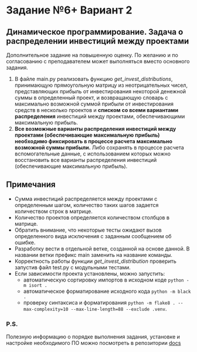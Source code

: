 # Задание №6+ Вариант 2
## Динамическое программирование. Задача о распределении инвестиций между проектами
Дополнительное задание на повышенную оценку. По желанию и по согласованию с преподавателем может выполняться вместо основного задания.

1. В файле main.py реализовать функцию *get_invest_distributions*, принимающую прямоугольную матрицу из неотрицательных чисел, представляющих прибыль от инвестирования некоторой денежной суммы в определенный проект, и возвращающую словарь с максимально возможной суммой прибыли от инвестирования средств в несколько проектов и **списком со всеми вариантами распределения** инвестиций между проектами, обеспечивающими максимальную прибыль. 
2. **Все возможные варианты распределения инвестиций между проектами (обеспечивающие максимальную прибыль) необходимо фиксировать в процессе расчета максимально возможной суммы прибыли.** Либо сохранять в процессе расчета вспомогательные данные, с использованием которых можно восстановить все варианты распределения инвестиций (обеспечивающие максимальную прибыль).

## Примечания  
- Сумма инвестиций распределяется между проектами с определенным шагом, количество таких шагов задается количеством строк в матрице.
- Количество проектов определяется количеством столбцов в матрице.
- Обратить внимание, что некоторые тесты ожидают вызов определенного вида исключения с заданным сообщением об ошибке.
- Разработку вести в отдельной ветке, созданной на основе данной. В названии ветки префикс main заменить на название команды.
- Корректность работы функции *get_invest_distribution* проверить запустив файл test.py с модульными тестами.
- Если зависимости проекта установлены, можно запустить:
    * автоматическую сортировку импортов в исходном коде `python -m isort .`
    * автоматическое форматирование исходного кода `python -m black .`
    * проверку синтаксиса и форматирования `python -m flake8 . --max-complexity=10 --max-line-length=88 --exclude .venv`.

### P.S.
Полезную информацию о порядке выполнения задания, установке и настройке необходимого ПО можно посмотреть в репозитории [docs](https://github.com/hse-algo-psapr-25/docs)
